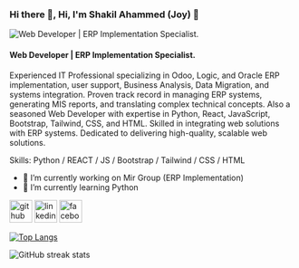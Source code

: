 ### Hi there 👋, Hi, I'm Shakil Ahammed (Joy) 👋
![Web Developer | ERP Implementation Specialist.](https://media.licdn.com/dms/image/D5616AQEEwUhcvHueWA/profile-displaybackgroundimage-shrink_350_1400/0/1710579826757?e=1721865600&v=beta&t=N4THFQaQnrlpdol5OXQddU1IjouIr8lZSr1zrgkGF0U)
#### Web Developer | ERP Implementation Specialist.

Experienced IT Professional specializing in Odoo, Logic, and Oracle ERP implementation, user support, Business Analysis, Data Migration, and systems integration. Proven track record in managing ERP systems, generating MIS reports, and translating complex technical concepts. Also a seasoned Web Developer with expertise in Python, React, JavaScript, Bootstrap, Tailwind, CSS, and HTML. Skilled in integrating web solutions with ERP systems. Dedicated to delivering high-quality, scalable web solutions.

Skills: Python / REACT / JS / Bootstrap / Tailwind / CSS / HTML 

- 🔭 I’m currently working on Mir Group (ERP Implementation) 
- 🌱 I’m currently learning Python 


[<img src='https://cdn.jsdelivr.net/npm/simple-icons@3.0.1/icons/github.svg' alt='github' height='40'>](https://github.com/saj0cse)  [<img src='https://cdn.jsdelivr.net/npm/simple-icons@3.0.1/icons/linkedin.svg' alt='linkedin' height='40'>](https://www.linkedin.com/in/saj0cse/)  [<img src='https://cdn.jsdelivr.net/npm/simple-icons@3.0.1/icons/facebook.svg' alt='facebook' height='40'>](https://www.facebook.com/saj0cse)  

[![Top Langs](https://github-readme-stats.vercel.app/api/top-langs/?username=saj0cse)](https://github.com/anuraghazra/github-readme-stats)

![GitHub streak stats](https://streak-stats.demolab.com/?user=saj0cse)  

